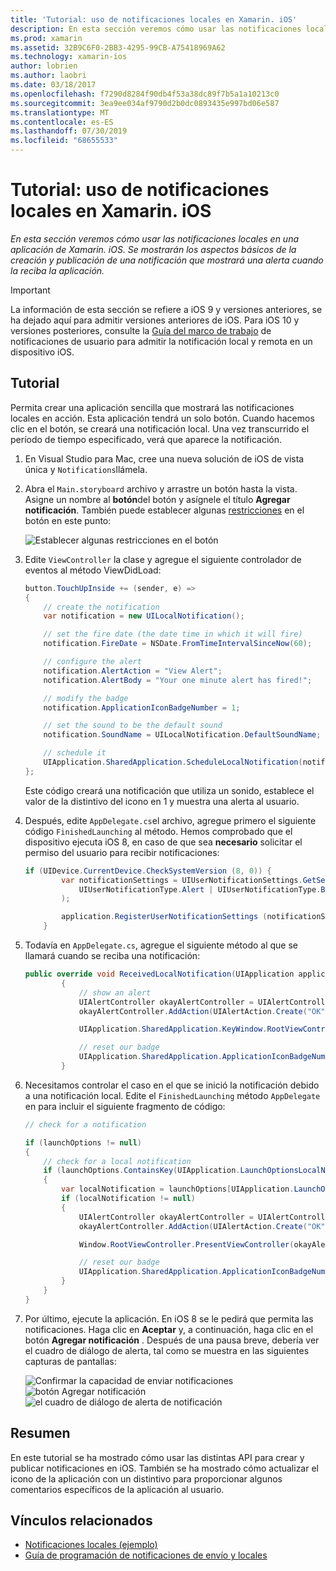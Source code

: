 ```yaml
---
title: 'Tutorial: uso de notificaciones locales en Xamarin. iOS'
description: En esta sección veremos cómo usar las notificaciones locales en una aplicación de Xamarin. iOS. Se mostrarán los aspectos básicos de la creación y publicación de una notificación que mostrará una alerta cuando la reciba la aplicación.
ms.prod: xamarin
ms.assetid: 32B9C6F0-2BB3-4295-99CB-A75418969A62
ms.technology: xamarin-ios
author: lobrien
ms.author: laobri
ms.date: 03/18/2017
ms.openlocfilehash: f7290d8284f90db4f53a38dc89f7b5a1a10213c0
ms.sourcegitcommit: 3ea9ee034af9790d2b0dc0893435e997bd06e587
ms.translationtype: MT
ms.contentlocale: es-ES
ms.lasthandoff: 07/30/2019
ms.locfileid: "68655533"
---
```

# <a name="walkthrough---using-local-notifications-in-xamarinios"></a>Tutorial: uso de notificaciones locales en Xamarin. iOS

_En esta sección veremos cómo usar las notificaciones locales en una aplicación de Xamarin. iOS. Se mostrarán los aspectos básicos de la creación y publicación de una notificación que mostrará una alerta cuando la reciba la aplicación._

> [!IMPORTANT]
> La información de esta sección se refiere a iOS 9 y versiones anteriores, se ha dejado aquí para admitir versiones anteriores de iOS. Para iOS 10 y versiones posteriores, consulte la [Guía del marco de trabajo](~/ios/platform/user-notifications/index.md) de notificaciones de usuario para admitir la notificación local y remota en un dispositivo iOS.

## <a name="walkthrough"></a>Tutorial

Permita crear una aplicación sencilla que mostrará las notificaciones locales en acción. Esta aplicación tendrá un solo botón. Cuando hacemos clic en el botón, se creará una notificación local. Una vez transcurrido el período de tiempo especificado, verá que aparece la notificación.


1. En Visual Studio para Mac, cree una nueva solución de iOS de vista única y `Notifications`llámela.
1. Abra el `Main.storyboard` archivo y arrastre un botón hasta la vista. Asigne un nombre al **botón**del botón y asígnele el título **Agregar notificación**. También puede establecer algunas [restricciones](~/ios/user-interface/designer/designer-auto-layout.md) en el botón en este punto: 

    ![](local-notifications-in-ios-walkthrough-images/image3.png "Establecer algunas restricciones en el botón")
1. Edite `ViewController` la clase y agregue el siguiente controlador de eventos al método ViewDidLoad:

    ```csharp
    button.TouchUpInside += (sender, e) =>
    {
        // create the notification
        var notification = new UILocalNotification();

        // set the fire date (the date time in which it will fire)
        notification.FireDate = NSDate.FromTimeIntervalSinceNow(60);

        // configure the alert
        notification.AlertAction = "View Alert";
        notification.AlertBody = "Your one minute alert has fired!";

        // modify the badge
        notification.ApplicationIconBadgeNumber = 1;

        // set the sound to be the default sound
        notification.SoundName = UILocalNotification.DefaultSoundName;

        // schedule it
        UIApplication.SharedApplication.ScheduleLocalNotification(notification);
    };
    ```

    Este código creará una notificación que utiliza un sonido, establece el valor de la distintivo del icono en 1 y muestra una alerta al usuario.

1. Después, edite `AppDelegate.cs`el archivo, agregue primero el siguiente código `FinishedLaunching` al método. Hemos comprobado que el dispositivo ejecuta iOS 8, en caso de que sea **necesario** solicitar el permiso del usuario para recibir notificaciones:

    ```csharp
    if (UIDevice.CurrentDevice.CheckSystemVersion (8, 0)) {
            var notificationSettings = UIUserNotificationSettings.GetSettingsForTypes (
                UIUserNotificationType.Alert | UIUserNotificationType.Badge | UIUserNotificationType.Sound, null
            );

            application.RegisterUserNotificationSettings (notificationSettings);
        }
    ```

1. Todavía en `AppDelegate.cs`, agregue el siguiente método al que se llamará cuando se reciba una notificación:

    ```csharp
    public override void ReceivedLocalNotification(UIApplication application, UILocalNotification notification)
            {
                // show an alert
                UIAlertController okayAlertController = UIAlertController.Create(notification.AlertAction, notification.AlertBody, UIAlertControllerStyle.Alert);
                okayAlertController.AddAction(UIAlertAction.Create("OK", UIAlertActionStyle.Default, null));

                UIApplication.SharedApplication.KeyWindow.RootViewController.PresentViewController(okayAlertController, true, null);

                // reset our badge
                UIApplication.SharedApplication.ApplicationIconBadgeNumber = 0;
            }

    ```

1. Necesitamos controlar el caso en el que se inició la notificación debido a una notificación local. Edite el `FinishedLaunching` método `AppDelegate` en para incluir el siguiente fragmento de código:


    ```csharp
    // check for a notification

    if (launchOptions != null)
    {
        // check for a local notification
        if (launchOptions.ContainsKey(UIApplication.LaunchOptionsLocalNotificationKey))
        {
            var localNotification = launchOptions[UIApplication.LaunchOptionsLocalNotificationKey] as UILocalNotification;
            if (localNotification != null)
            {
                UIAlertController okayAlertController = UIAlertController.Create(localNotification.AlertAction, localNotification.AlertBody, UIAlertControllerStyle.Alert);
                okayAlertController.AddAction(UIAlertAction.Create("OK", UIAlertActionStyle.Default, null));

                Window.RootViewController.PresentViewController(okayAlertController, true, null);

                // reset our badge
                UIApplication.SharedApplication.ApplicationIconBadgeNumber = 0;
            }
        }
    }

    ```

1. Por último, ejecute la aplicación. En iOS 8 se le pedirá que permita las notificaciones. Haga clic en **Aceptar** y, a continuación, haga clic en el botón **Agregar notificación** . Después de una pausa breve, debería ver el cuadro de diálogo de alerta, tal como se muestra en las siguientes capturas de pantallas:

    ![](local-notifications-in-ios-walkthrough-images/image0.png "Confirmar la capacidad de enviar notificaciones") ![](local-notifications-in-ios-walkthrough-images/image1.png "botón Agregar notificación") ![](local-notifications-in-ios-walkthrough-images/image2.png "el cuadro de diálogo de alerta de notificación")

## <a name="summary"></a>Resumen

En este tutorial se ha mostrado cómo usar las distintas API para crear y publicar notificaciones en iOS. También se ha mostrado cómo actualizar el icono de la aplicación con un distintivo para proporcionar algunos comentarios específicos de la aplicación al usuario.


## <a name="related-links"></a>Vínculos relacionados

- [Notificaciones locales (ejemplo)](https://docs.microsoft.com/samples/xamarin/ios-samples/localnotifications)
- [Guía de programación de notificaciones de envío y locales](https://developer.apple.com/library/prerelease/content/documentation/NetworkingInternet/Conceptual/RemoteNotificationsPG/)
